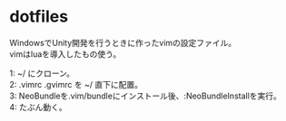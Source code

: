 # dotfiles
WindowsでUnity開発を行うときに作ったvimの設定ファイル。  
vimはluaを導入したもの使う。

1: ~/ にクローン。  
2: .vimrc .gvimrc を ~/ 直下に配置。  
3: NeoBundleを.vim/bundleにインストール後、:NeoBundleInstallを実行。  
4: たぶん動く。
